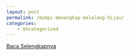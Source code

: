 ```yaml
---
layout: post
permalink: /mimpi-menangkap-belalang-hijau/
categories:
    - Uncategorized
---
```


[Baca Selengkapnya](/07)